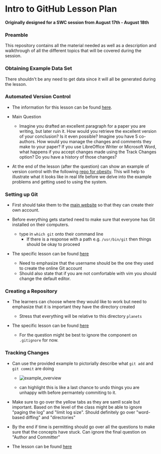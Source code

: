 # Intro to GitHub Lesson Plan
**Originally designed for a SWC session from August 17th - August 18th**

### Preamble

This repository contains all the material needed as well as a description and walkthrough of all the different topics that will be covered during the session.

### Obtaining Example Data Set

There shouldn't be any need to get data since it will all be generated during the lesson. 

### Automated Version Control

* The information for this lesson can be found [here](https://swcarpentry.github.io/git-novice/01-basics/). 

* Main Question
  * Imagine you drafted an excellent paragraph for a paper you are writing, but later ruin it. How would you retrieve the excellent version of your conclusion? Is it even possible? Imagine you have 5 co-authors. How would you manage the changes and comments they make to your paper? If you use LibreOffice Writer or Microsoft Word, what happens if you accept changes made using the Track Changes option? Do you have a history of those changes?

* At the end of the lesson (after the question) can show an example of version control with the following [repo for obesity](https://github.com/SchlossLab/Sze_Obesity_mBio_2016/commits/master). This will help to illustrate what it looks like in real life before we delve into the example problems and getting used to using the system.


### Setting up Git

* First should take them to the [main website](https://github.com/) so that they can create their own account.

* Before everything gets started need to make sure that everyone has Git installed on their computers.
  * type in `which git` onto their command line
    * If there is a response with a path e.g. `/usr/bin/git` then things should be okay to proceed

* The specific lesson can be found [here](https://swcarpentry.github.io/git-novice/02-setup/)
  * Need to emphasize that the username should be the one they used to create the online Git account
  * Should also state that if you are not comfortable with vim you should change the default editor.


### Creating a Repository

* The learners can choose where they would like to work but need to emphasize that it is important they have the directory created
  * Stress that everything will be relative to this directory `planets`
  
* The specific lesson can be found [here](https://swcarpentry.github.io/git-novice/03-create/)
  * For the question might be best to ignore the component on `.gitignore` for now. 


### Tracking Changes

* Can use the provided example to pictorially describe what `git add` and `git commit` are doing
  * ![example_overview](https://swcarpentry.github.io/git-novice/fig/git-committing.svg)
  
  * can highlight this is like a last chance to undo things you are unhappy with before permantely commiting to it.
  
* Make sure to go over the yellow tabs as they are samll scale but important. Based on the level of the class might be able to ignore "paging the log" and "limit log size". Should definitely go over "word-based diffing" and "directories"

* By the end if time is permitting should go over all the questions to make sure that the concepts have stuck. Can ignore the final question on "Author and Committer" 

* The lesson can be found [here](https://swcarpentry.github.io/git-novice/04-changes/)



  

